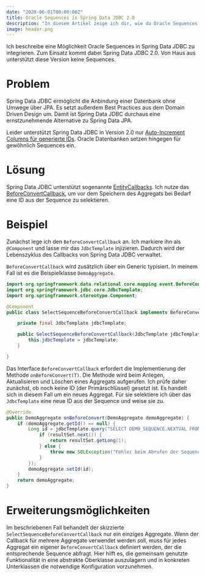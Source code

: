 ```yaml
---
date: "2020-06-01T00:00:00Z"
title: Oracle Sequences in Spring Data JDBC 2.0
description: "In diesem Artikel zeige ich dir, wie du Oracle Sequences in Spring Data JDBC 2.0 integrieren kannst. Obwohl diese Version von Haus aus keine Sequences unterstützt, erkläre ich einen praktischen Ansatz, um dies mithilfe von EntityCallbacks zu umgehen. So kannst du effizient ID-Generierung in Oracle-Datenbanken mit Spring Data JDBC umsetzen."
image: header.png
---
```


Ich beschreibe eine Möglichkeit Oracle Sequences in Spring Data JDBC zu integrieren.
Zum Einsatz kommt dabei Spring Data JDBC 2.0.
Von Haus aus unterstützt diese Version keine Sequences.

# Problem

Spring Data JDBC ermöglicht die Anbindung einer Datenbank ohne Umwege über JPA.
Es setzt außerdem Best Practices aus dem Domain Driven Design um.
Damit ist Spring Data JDBC durchaus eine ernstzunehmende Alternative zu Spring Data JPA.

Leider unterstützt Spring Data JDBC in Version 2.0 nur [Auto-Increment Columns für generierte IDs](https://docs.spring.io/spring-data/jdbc/docs/2.0.0.RELEASE/reference/html/#jdbc.entity-persistence.id-generation).
Oracle Datenbanken setzen hingegen für gewöhnlich Sequences ein.

# Lösung

Spring Data JDBC unterstützt sogenannte [EntityCallbacks](https://docs.spring.io/spring-data/jdbc/docs/2.0.0.RELEASE/reference/html/#jdbc.entity-callbacks). Ich nutze das [BeforeConvertCallback](https://docs.spring.io/spring-data/jdbc/docs/2.0.0.RELEASE/api//org/springframework/data/relational/core/mapping/event/BeforeConvertCallback.html), um vor dem Speichern des Aggregats bei Bedarf eine ID aus der Sequence zu selektieren.

# Beispiel

Zunächst lege ich den `BeforeConvertCallback` an.
Ich markiere ihn als `@Component` und lasse mir das `JdbcTemplate` injizieren.
Dadurch wird der Lebenszyklus des Callbacks von Spring Data JDBC verwaltet.

`BeforeConvertCallback` wird zusätzlich über ein Generic typisiert.
In meinem Fall ist es die Beispielklasse `DemoAggregate`.

```java
import org.springframework.data.relational.core.mapping.event.BeforeConvertCallback;
import org.springframework.jdbc.core.JdbcTemplate;
import org.springframework.stereotype.Component;

@Component
public class SelectSequenceBeforeConvertCallback implements BeforeConvertCallback<DemoAggregate> {

    private final JdbcTemplate jdbcTemplate;

    public SelectSequenceBeforeConvertCallback(JdbcTemplate jdbcTemplate) {
        this.jdbcTemplate = jdbcTemplate;
    }

}
```

Das Interface `BeforeConvertCallback` erfordert die Implementierung der Methode `onBeforeConvert(T)`.
Die Methode wird beim Anlegen, Aktualisieren und Löschen eines Aggregats aufgerufen.
Ich prüfe daher zunächst, ob noch keine ID (der Primärschlüssel) gesetzt ist.
Es handelt sich in diesem Fall um ein neues Aggregat.
Für sie selektiere ich über das `JdbcTemplate` eine neue ID aus der Sequence und weise sie zu.

```java
@Override
public DemoAggregate onBeforeConvert(DemoAggregate demoAggregate) {
    if (demoAggregate.getId() == null) {
        Long id = jdbcTemplate.query("SELECT DEMO_SEQUENCE.NEXTVAL FROM DUAL", resultSet -> {
            if (resultSet.next()) {
                return resultSet.getLong(1);
            } else {
                throw new SQLException("Fehler beim Abrufen der Sequence");
            }
        });
        demoAggregate.setId(id);
    }
    return demoAggregate;
}
```

# Erweiterungsmöglichkeiten

Im beschriebenen Fall behandelt der skizzierte `SelectSequenceBeforeConvertCallback` nur ein einziges Aggregate.
Wenn der Callback für mehrere Aggregate verwendet werden soll, muss für jedes Aggregat ein eigener `BeforeConvertCallback` definiert werden, der die entsprechende Sequence abfragt.
Hier hilft es, die gemeinsam genutzte Funktionalität in eine abstrakte Oberklasse auszulagern und in konkreten Unterklassen die notwendige Konfiguration vorzunehmen.

